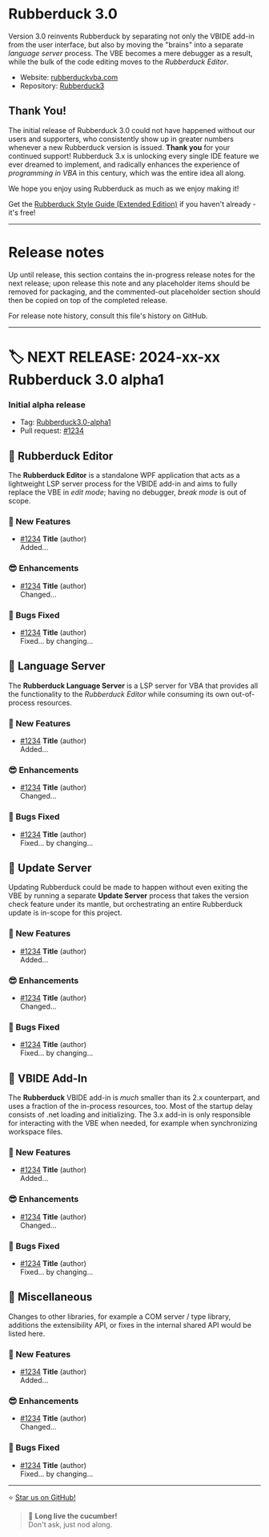 # **Rubberduck 3.0**  

Version 3.0 reinvents Rubberduck by separating not only the VBIDE add-in from the user interface, but also by moving the "brains" into a separate *language server* process. The VBE becomes a mere debugger as a result, while the bulk of the code editing moves to the *Rubberduck Editor*.

- Website: [rubberduckvba.com](https://rubberduckvba.com)
- Repository: [Rubberduck3](https://github.com/rubberduck-vba/Rubberduck3)


## **Thank You!**  
 
 The initial release of Rubberduck 3.0 could not have happened without our users and supporters, who consistently show up in greater numbers whenever a new Rubberduck version is issued. **Thank you** for your continued support!  Rubberduck 3.x is unlocking every single IDE feature we ever dreamed to implement, and radically enhances the experience of *programming in VBA* in this century, which was the entire idea all along.  

 We hope you enjoy using Rubberduck as much as we enjoy making it!

Get the [Rubberduck Style Guide (Extended Edition)](https://ko-fi.com/s/d91bfd610c) if you haven't already - it's free!

---

# **Release notes**  

Up until release, this section contains the in-progress release notes for the next release; upon release this note and any placeholder items should be removed for packaging, and the commented-out placeholder section should then be copied on top of the completed release.  

For release note history, consult this file's history on GitHub.  

---

# 🏷️ **NEXT RELEASE**: 2024-xx-xx Rubberduck 3.0 alpha1

### Initial alpha release

- Tag: [Rubberduck3.0-alpha1](https://github.com/rubberduck-vba/Rubberduck3/tags/Rubberduck3.0-alpha1)
- Pull request: [#1234](https://github.com/rubberduck-vba/Rubberduck3/pull/1234)


## 🧩 **Rubberduck Editor**

The **Rubberduck Editor** is a standalone WPF application that acts as a lightweight LSP server process for the VBIDE add-in and aims to fully replace the VBE in *edit mode*; having no debugger, *break mode* is out of scope.  

### 🤩 New Features
- [#1234](https://github.com/rubberduck-vba/Rubberduck3/issues/1234) **Title** (author)  
  Added...  

### 😎 Enhancements
- [#1234](https://github.com/rubberduck-vba/Rubberduck3/issues/1234) **Title** (author)  
  Changed...

### 🐛 Bugs Fixed
- [#1234](https://github.com/rubberduck-vba/Rubberduck3/issues/1234) **Title** (author)  
  Fixed... by changing...


## 🧩 **Language Server**

The **Rubberduck Language Server** is a LSP server for VBA that provides all the functionality to the *Rubberduck Editor* while consuming its own out-of-process resources.

### 🤩 New Features
- [#1234](https://github.com/rubberduck-vba/Rubberduck3/issues/1234) **Title** (author)  
  Added...  

### 😎 Enhancements
- [#1234](https://github.com/rubberduck-vba/Rubberduck3/issues/1234) **Title** (author)  
  Changed...

### 🐛 Bugs Fixed
- [#1234](https://github.com/rubberduck-vba/Rubberduck3/issues/1234) **Title** (author)  
  Fixed... by changing...

## 🧩 **Update Server**

Updating Rubberduck could be made to happen without even exiting the VBE by running a separate **Update Server** process that takes the version check feature under its mantle, but orchestrating an entire Rubberduck update is in-scope for this project.

### 🤩 New Features
- [#1234](https://github.com/rubberduck-vba/Rubberduck3/issues/1234) **Title** (author)  
  Added...  

### 😎 Enhancements
- [#1234](https://github.com/rubberduck-vba/Rubberduck3/issues/1234) **Title** (author)  
  Changed...

### 🐛 Bugs Fixed
- [#1234](https://github.com/rubberduck-vba/Rubberduck3/issues/1234) **Title** (author)  
  Fixed... by changing...

## 🧩 **VBIDE Add-In**

The **Rubberduck** VBIDE add-in is *much* smaller than its 2.x counterpart, and uses a fraction of the in-process resources, too. Most of the startup delay consists of .net loading and initializing. The 3.x add-in is only responsible for interacting with the VBE when needed, for example when synchronizing workspace files.

### 🤩 New Features
- [#1234](https://github.com/rubberduck-vba/Rubberduck3/issues/1234) **Title** (author)  
  Added...  

### 😎 Enhancements
- [#1234](https://github.com/rubberduck-vba/Rubberduck3/issues/1234) **Title** (author)  
  Changed...

### 🐛 Bugs Fixed
- [#1234](https://github.com/rubberduck-vba/Rubberduck3/issues/1234) **Title** (author)  
  Fixed... by changing...

## 🧩 **Miscellaneous**

Changes to other libraries, for example a COM server / type library, additions the extensibility API, or fixes in the internal shared API would be listed here.

### 🤩 New Features
- [#1234](https://github.com/rubberduck-vba/Rubberduck3/issues/1234) **Title** (author)  
  Added...  

### 😎 Enhancements
- [#1234](https://github.com/rubberduck-vba/Rubberduck3/issues/1234) **Title** (author)  
  Changed...

### 🐛 Bugs Fixed
- [#1234](https://github.com/rubberduck-vba/Rubberduck3/issues/1234) **Title** (author)  
  Fixed... by changing...

---
⭐ [Star us on GitHub!]((https://github.com/rubberduck-vba/Rubberduck3))  
> 🥒 **Long live the cucumber!**  
> Don't ask, just nod along.


